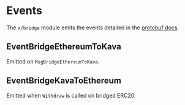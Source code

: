 # Events

The `x/bridge` module emits the events detailed in the [protobuf docs][proto-docs].

## EventBridgeEthereumToKava

Emitted on `MsgBridgeEthereumToKava`.

## EventBridgeKavaToEthereum

Emitted when `Withdraw` is called on bridged ERC20.


[proto-docs]: ../../../docs/core/proto-docs.md#bridge/v1beta1/event.proto
